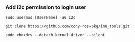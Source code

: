 ### Add i2c permission to login user

`sudo usermod [UserName] -aG i2c`

`git clone https://github.com/ccny-ros-pkg/imu_tools.git`

`sudo xboxdrv --detach-kernel-driver --silent`
